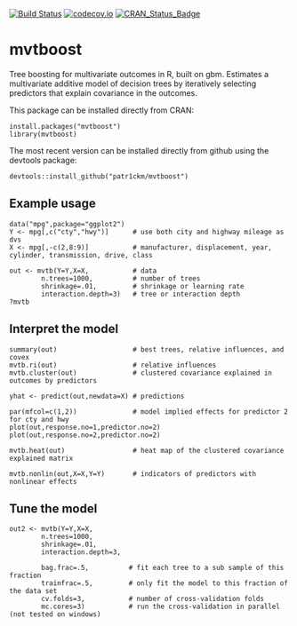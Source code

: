 [![Build Status](https://travis-ci.org/patr1ckm/mvtboost.svg?branch=master)](https://travis-ci.org/patr1ckm/mvtboost)
[![codecov.io](https://codecov.io/github/patr1ckm/mvtboost/coverage.svg?branch=master)](https://codecov.io/github/patr1ckm/mvtboost?branch=master)
[![CRAN_Status_Badge](http://www.r-pkg.org/badges/version/mvtboost)](http://cran.r-project.org/package=mvtboost)

# mvtboost
Tree boosting for multivariate outcomes in R, built on gbm. Estimates a multivariate additive model of decision trees by iteratively selecting predictors that explain covariance in the outcomes. 

This package can be installed directly from CRAN:

    install.packages("mvtboost")
    library(mvtboost)

The most recent version can be installed directly from github using the devtools package:

    devtools::install_github("patr1ckm/mvtboost")

## Example usage

    data("mpg",package="ggplot2")
    Y <- mpg[,c("cty","hwy")]      # use both city and highway mileage as dvs
    X <- mpg[,-c(2,8:9)]           # manufacturer, displacement, year, cylinder, transmission, drive, class

    out <- mvtb(Y=Y,X=X,           # data
            n.trees=1000,          # number of trees
            shrinkage=.01,         # shrinkage or learning rate
            interaction.depth=3)   # tree or interaction depth
    ?mvtb
            
## Interpret the model

    summary(out)                   # best trees, relative influences, and covex
    mvtb.ri(out)                   # relative influences
    mvtb.cluster(out)              # clustered covariance explained in outcomes by predictors
    
    yhat <- predict(out,newdata=X) # predictions
    
    par(mfcol=c(1,2))              # model implied effects for predictor 2 for cty and hwy
    plot(out,response.no=1,predictor.no=2)
    plot(out,response.no=2,predictor.no=2)
    
    mvtb.heat(out)                 # heat map of the clustered covariance explained matrix
    
    mvtb.nonlin(out,X=X,Y=Y)       # indicators of predictors with nonlinear effects

## Tune the model

    out2 <- mvtb(Y=Y,X=X,
            n.trees=1000, 
            shrinkage=.01,
            interaction.depth=3,
            
            bag.frac=.5,          # fit each tree to a sub sample of this fraction
            trainfrac=.5,         # only fit the model to this fraction of the data set
            cv.folds=3,           # number of cross-validation folds
            mc.cores=3)           # run the cross-validation in parallel (not tested on windows)
